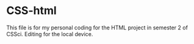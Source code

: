 # CSS-html

This file is for my personal coding for the HTML project in semester 2 of CSSci.
Editing for the local device.
